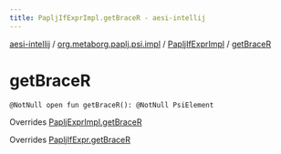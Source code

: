 ```yaml
---
title: PapljIfExprImpl.getBraceR - aesi-intellij
---
```


[aesi-intellij](../../index.html) / [org.metaborg.paplj.psi.impl](../index.html) / [PapljIfExprImpl](index.html) / [getBraceR](.)

# getBraceR

`@NotNull open fun getBraceR(): @NotNull PsiElement`

Overrides [PapljExprImpl.getBraceR](../-paplj-expr-impl/get-brace-r.html)

Overrides [PapljIfExpr.getBraceR](../../org.metaborg.paplj.psi/-paplj-if-expr/get-brace-r.html)

